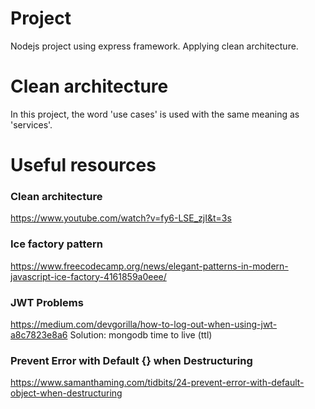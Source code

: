 # Project
Nodejs project using express framework. Applying clean architecture.

# Clean architecture
In this project, the word 'use cases' is used with the same meaning as 'services'.

#  Useful resources
### Clean architecture
https://www.youtube.com/watch?v=fy6-LSE_zjI&t=3s

### Ice factory pattern
https://www.freecodecamp.org/news/elegant-patterns-in-modern-javascript-ice-factory-4161859a0eee/

### JWT Problems
https://medium.com/devgorilla/how-to-log-out-when-using-jwt-a8c7823e8a6
Solution: mongodb time to live (ttl)

### Prevent Error with Default {} when Destructuring
https://www.samanthaming.com/tidbits/24-prevent-error-with-default-object-when-destructuring
